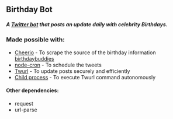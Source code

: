 ## Birthday Bot

##### A [Twitter bot](https://twitter.com/birfday_bot) that posts an update daily with celebrity Birthdays.

### Made possible with:
* [Cheerio](https://cheerio.js.org/) - To scrape the source of the birthday information [birthdaybuddies](http://birthdaybuddies.net)
* [node-cron](https://www.npmjs.com/package/cron) - To schedule the tweets
* [Twurl](https://github.com/twitter/twurl) - To update posts securely and efficiently
* [Child process](https://nodejs.org/api/child_process.html) - To execute Twurl command autonomously


#### Other dependencies:
* request
* url-parse

